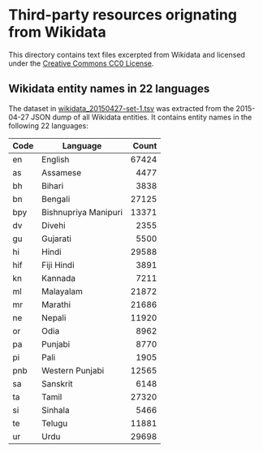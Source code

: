 # Third-party resources orignating from Wikidata

This directory contains text files excerpted from Wikidata and licensed under the
[Creative Commons CC0 License](https://creativecommons.org/publicdomain/zero/1.0/).

## Wikidata entity names in 22 languages

The dataset in [wikidata_20150427-set-1.tsv](wikidata_20150427-set-1.tsv) was
extracted from the 2015-04-27 JSON dump of all Wikidata entities. It contains
entity names in the following 22 languages:

| Code | Language  | Count |
|------|-----------|------:|
| en   | English   | 67424 |
| as   | Assamese  |  4477 |
| bh   | Bihari    |  3838 |
| bn   | Bengali   | 27125 |
| bpy  | Bishnupriya Manipuri |13371 |
| dv   | Divehi    |  2355 |
| gu   | Gujarati  |  5500 |
| hi   | Hindi     | 29588 |
| hif  | Fiji Hindi | 3891 |
| kn   | Kannada   |  7211 |
| ml   | Malayalam | 21872 |
| mr   | Marathi   | 21686 |
| ne   | Nepali    | 11920 |
| or   | Odia      |  8962 |
| pa   | Punjabi   |  8770 |
| pi   | Pali      |  1905 |
| pnb  | Western Punjabi | 12565 |
| sa   | Sanskrit  |  6148 |
| ta   | Tamil     | 27320 |
| si   | Sinhala   |  5466 |
| te   | Telugu    | 11881 |
| ur   | Urdu      | 29698 |
